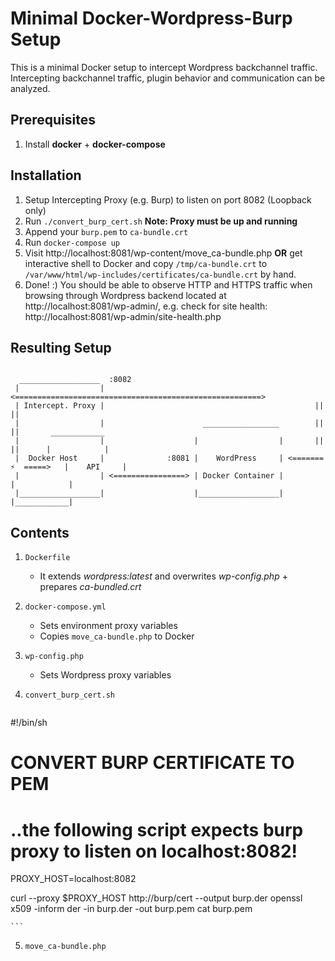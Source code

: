 # Minimal Docker-Wordpress-Burp Setup

This is a minimal Docker setup to intercept Wordpress backchannel traffic.
Intercepting backchannel traffic, plugin behavior and communication can be analyzed.

## Prerequisites 

1. Install **docker** + **docker-compose**

## Installation

1. Setup Intercepting Proxy (e.g. Burp) to listen on port 8082 (Loopback only)
2. Run `./convert_burp_cert.sh` **Note: Proxy must be up and running**
3. Append your `burp.pem` to `ca-bundle.crt`
4. Run `docker-compose up`
5. Visit http://localhost:8081/wp-content/move_ca-bundle.php **OR** get interactive shell to Docker and copy `/tmp/ca-bundle.crt` to `/var/www/html/wp-includes/certificates/ca-bundle.crt` by hand.
6. Done! :) You should be able to observe HTTP and HTTPS traffic when browsing through Wordpress backend located at http://localhost:8081/wp-admin/, e.g. check for site health: http://localhost:8081/wp-admin/site-health.php

## Resulting Setup

```

  __________________  :8082                          
 |                  | <=======================================================>
 | Intercept. Proxy |                                               ||       ||
 |                  |                      _________________        ||       ||       ____________
 |                  |                    |                  |       ||       ||      |            |
 |  Docker Host     |              :8081 |    WordPress     | <=======   ⚡  =====>   |    API     |
 |                  | <================> | Docker Container |                        |            |
 |__________________|                    |__________________|                        |____________|

``` 

## Contents

1. `Dockerfile`
    * It extends *wordpress:latest* and overwrites *wp-config.php* + prepares *ca-bundled.crt*

2. `docker-compose.yml`
    * Sets environment proxy variables
    * Copies `move_ca-bundle.php` to Docker

3. `wp-config.php`
    * Sets Wordpress proxy variables


4. `convert_burp_cert.sh`
    ```Bash
#!/bin/sh

# CONVERT BURP CERTIFICATE TO PEM
# ..the following script expects burp proxy to listen on localhost:8082!

PROXY_HOST=localhost:8082

curl --proxy $PROXY_HOST http://burp/cert --output burp.der
openssl x509 -inform der -in burp.der -out burp.pem
cat burp.pem 

    ```

5. `move_ca-bundle.php`
    ```PHP
<?php 
passthru("mv /tmp/ca-bundle.crt /var/www/html/wp-includes/certificates/ca-bundle.crt");
phpinfo();
    ```